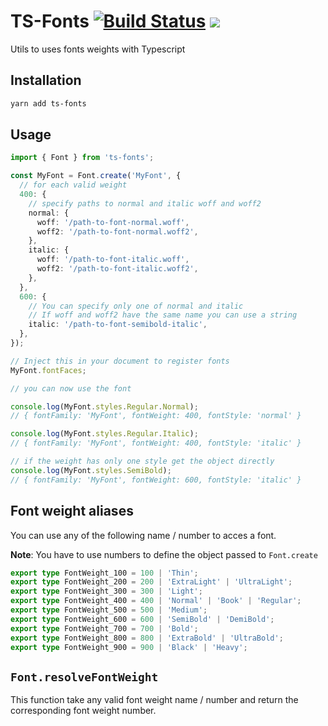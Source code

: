 # TS-Fonts [![Build Status](https://travis-ci.org/etienne-dldc/ts-fonts.svg?branch=master)](https://travis-ci.org/etienne-dldc/ts-fonts) [![](https://badgen.net/bundlephobia/minzip/ts-fonts)](https://bundlephobia.com/result?p=ts-fonts)

Utils to uses fonts weights with Typescript

## Installation

```bash
yarn add ts-fonts
```

## Usage

```ts
import { Font } from 'ts-fonts';

const MyFont = Font.create('MyFont', {
  // for each valid weight
  400: {
    // specify paths to normal and italic woff and woff2
    normal: {
      woff: '/path-to-font-normal.woff',
      woff2: '/path-to-font-normal.woff2',
    },
    italic: {
      woff: '/path-to-font-italic.woff',
      woff2: '/path-to-font-italic.woff2',
    },
  },
  600: {
    // You can specify only one of normal and italic
    // If woff and woff2 have the same name you can use a string
    italic: '/path-to-font-semibold-italic',
  },
});

// Inject this in your document to register fonts
MyFont.fontFaces;

// you can now use the font

console.log(MyFont.styles.Regular.Normal);
// { fontFamily: 'MyFont', fontWeight: 400, fontStyle: 'normal' }

console.log(MyFont.styles.Regular.Italic);
// { fontFamily: 'MyFont', fontWeight: 400, fontStyle: 'italic' }

// if the weight has only one style get the object directly
console.log(MyFont.styles.SemiBold);
// { fontFamily: 'MyFont', fontWeight: 600, fontStyle: 'italic' }
```

## Font weight aliases

You can use any of the following name / number to acces a font.

**Note**: You have to use numbers to define the object passed to `Font.create`

```ts
export type FontWeight_100 = 100 | 'Thin';
export type FontWeight_200 = 200 | 'ExtraLight' | 'UltraLight';
export type FontWeight_300 = 300 | 'Light';
export type FontWeight_400 = 400 | 'Normal' | 'Book' | 'Regular';
export type FontWeight_500 = 500 | 'Medium';
export type FontWeight_600 = 600 | 'SemiBold' | 'DemiBold';
export type FontWeight_700 = 700 | 'Bold';
export type FontWeight_800 = 800 | 'ExtraBold' | 'UltraBold';
export type FontWeight_900 = 900 | 'Black' | 'Heavy';
```

## `Font.resolveFontWeight`

This function take any valid font weight name / number and return the corresponding font weight number.
